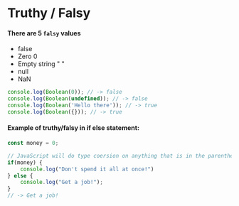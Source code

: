 # Truthy / Falsy

#### There are 5 `falsy` values

* false
* Zero 0
* Empty string " "
* null
* NaN

```javascript
console.log(Boolean(0)); // -> false
console.log(Boolean(undefined)); // -> false
console.log(Boolean('Hello there')); // -> true
console.log(Boolean({})); // -> true
```

#### Example of truthy/falsy in if else statement:

```javascript
const money = 0;

// JavaScript will do type coersion on anything that is in the parenthesis
if(money) {
    console.log("Don't spend it all at once!")
} else {
    console.log("Get a job!");
}
// -> Get a job!
```

